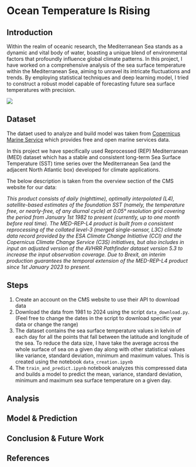 # Ocean Temperature Is Rising

## Introduction

Within the realm of oceanic research, the Mediterranean Sea stands as a dynamic and vital body of water, boasting a unique blend of environmental factors that profoundly influence global climate patterns. In this project, I have worked on a comprehensive analysis of the sea surface temperature within the Mediterranean Sea, aiming to unravel its intricate fluctuations and trends. By employing statistical techniques and deep learning model, I tried to construct a robust model capable of forecasting future sea surface temperatures with precision.

![](https://www.nationsonline.org/gallery/Mediterranean-Sea/USA-Mediterranean-Sea-comp.jpg)

## Dataset

The dataet used to analyze and build model was taken from [Copernicus Marine Service](https://data.marine.copernicus.eu/product/SST_MED_SST_L4_REP_OBSERVATIONS_010_021/description) which provides free and open marine services data. 

In this project we have specifically used Reprocessed (REP) Mediterranean (MED) dataset which has a stable and consistent long-term Sea Surface Temperature (SST) time series over the Mediterranean Sea (and the adjacent North Atlantic box) developed for climate applications.

The below description is taken from the overview section of the CMS website for our data:

*This product consists of daily (nighttime), optimally interpolated (L4), satellite-based estimates of the foundation SST (namely, the temperature free, or nearly-free, of any diurnal cycle) at 0.05° resolution grid covering the period from January 1st 1982 to present (currently, up to one month before real time). The MED-REP-L4 product is built from a consistent reprocessing of the collated level-3 (merged single-sensor, L3C) climate data record provided by the ESA Climate Change Initiative (CCI) and the Copernicus Climate Change Service (C3S) initiatives, but also includes in input an adjusted version of the AVHRR Pathfinder dataset version 5.3 to increase the input observation coverage. Due to Brexit, an interim production guarantees the temporal extension of the MED-REP-L4 product since 1st January 2023 to present.*

## Steps
1. Create an account on the CMS website to use their API to download data
2. Download the data from 1981 to 2024 using the script `data_download.py`. (Feel free to change the dates in the script to download specific year data or change the range)
3. The dataset contains the sea surface temperature values in kelvin of each day for all the points that fall between the latitude and longitude of the sea. To reduce the data size, I have take the average across the whole surface of sea on a given day along with other statistical values like variance, standard deviation, minimum and maximum values. This is created using the notebook `data_creation.ipynb`
4. The `train_and_predict.ipynb` notebook analyzes this compressed data and builds a model to predict the mean, variance, standard deviation, minimum and maximum sea surface temperature on a given day.

## Analysis

## Model & Prediction

## Conclusion & Future Work

## References
